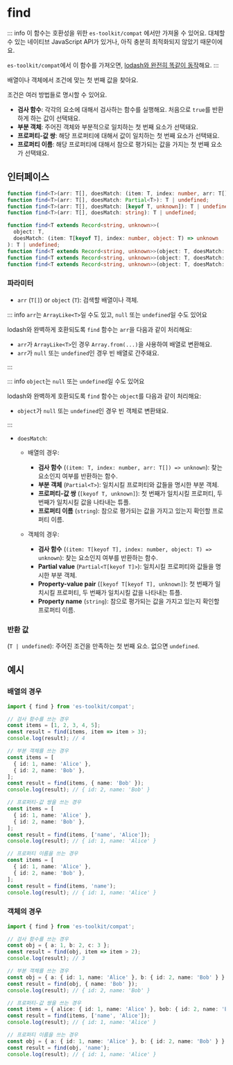 # find

::: info
이 함수는 호환성을 위한 `es-toolkit/compat` 에서만 가져올 수 있어요. 대체할 수 있는 네이티브 JavaScript API가 있거나, 아직 충분히 최적화되지 않았기 때문이에요.

`es-toolkit/compat`에서 이 함수를 가져오면, [lodash와 완전히 똑같이 동작](../../../compatibility.md)해요.
:::

배열이나 객체에서 조건에 맞는 첫 번째 값을 찾아요.

조건은 여러 방법들로 명시할 수 있어요.

- **검사 함수**: 각각의 요소에 대해서 검사하는 함수를 실행해요. 처음으로 `true`를 반환하게 하는 값이 선택돼요.
- **부분 객체**: 주어진 객체와 부분적으로 일치하는 첫 번째 요소가 선택돼요.
- **프로퍼티-값 쌍**: 해당 프로퍼티에 대해서 값이 일치하는 첫 번째 요소가 선택돼요.
- **프로퍼티 이름**: 해당 프로퍼티에 대해서 참으로 평가되는 값을 가지는 첫 번째 요소가 선택돼요.

## 인터페이스

```typescript
function find<T>(arr: T[], doesMatch: (item: T, index: number, arr: T[]) => unknown): T | undefined;
function find<T>(arr: T[], doesMatch: Partial<T>): T | undefined;
function find<T>(arr: T[], doesMatch: [keyof T, unknown]): T | undefined;
function find<T>(arr: T[], doesMatch: string): T | undefined;

function find<T extends Record<string, unknown>>(
  object: T,
  doesMatch: (item: T[keyof T], index: number, object: T) => unknown
): T | undefined;
function find<T extends Record<string, unknown>>(object: T, doesMatch: Partial<T[keyof T]>): T | undefined;
function find<T extends Record<string, unknown>>(object: T, doesMatch: [keyof T[keyof T], unknown]): T | undefined;
function find<T extends Record<string, unknown>>(object: T, doesMatch: string): T | undefined;
```

### 파라미터

- `arr` (`T[]`) or `object` (`T`): 검색할 배열이나 객체.

::: info `arr`는 `ArrayLike<T>`일 수도 있고, `null` 또는 `undefined`일 수도 있어요

lodash와 완벽하게 호환되도록 `find` 함수는 `arr`을 다음과 같이 처리해요:

- `arr`가 `ArrayLike<T>`인 경우 `Array.from(...)`을 사용하여 배열로 변환해요.
- `arr`가 `null` 또는 `undefined`인 경우 빈 배열로 간주돼요.

:::

::: info `object`는 `null` 또는 `undefined`일 수도 있어요

lodash와 완벽하게 호환되도록 `find` 함수는 `object`를 다음과 같이 처리해요:

- `object`가 `null` 또는 `undefined`인 경우 빈 객체로 변환돼요.

:::

- `doesMatch`:

  - 배열의 경우:

    - **검사 함수** (`(item: T, index: number, arr: T[]) => unknown`): 찾는 요소인지 여부를 반환하는 함수.
    - **부분 객체** (`Partial<T>`): 일치시킬 프로퍼티와 값들을 명시한 부분 객체.
    - **프로퍼티-값 쌍** (`[keyof T, unknown]`): 첫 번째가 일치시킬 프로퍼티, 두 번째가 일치시킬 값을 나타내는 튜플.
    - **프로퍼티 이름** (`string`): 참으로 평가되는 값을 가지고 있는지 확인할 프로퍼티 이름.

  - 객체의 경우:
    - **검사 함수** (`(item: T[keyof T], index: number, object: T) => unknown`): 찾는 요소인지 여부를 반환하는 함수.
    - **Partial value** (`Partial<T[keyof T]>`): 일치시킬 프로퍼티와 값들을 명시한 부분 객체.
    - **Property-value pair** (`[keyof T[keyof T], unknown]`): 첫 번째가 일치시킬 프로퍼티, 두 번째가 일치시킬 값을 나타내는 튜플.
    - **Property name** (`string`): 참으로 평가되는 값을 가지고 있는지 확인할 프로퍼티 이름.

### 반환 값

(`T | undefined`): 주어진 조건을 만족하는 첫 번째 요소. 없으면 `undefined`.

## 예시

### 배열의 경우

```typescript
import { find } from 'es-toolkit/compat';

// 검사 함수를 쓰는 경우
const items = [1, 2, 3, 4, 5];
const result = find(items, item => item > 3);
console.log(result); // 4

// 부분 객체를 쓰는 경우
const items = [
  { id: 1, name: 'Alice' },
  { id: 2, name: 'Bob' },
];
const result = find(items, { name: 'Bob' });
console.log(result); // { id: 2, name: 'Bob' }

// 프로퍼티-값 쌍을 쓰는 경우
const items = [
  { id: 1, name: 'Alice' },
  { id: 2, name: 'Bob' },
];
const result = find(items, ['name', 'Alice']);
console.log(result); // { id: 1, name: 'Alice' }

// 프로퍼티 이름을 쓰는 경우
const items = [
  { id: 1, name: 'Alice' },
  { id: 2, name: 'Bob' },
];
const result = find(items, 'name');
console.log(result); // { id: 1, name: 'Alice' }
```

### 객체의 경우

```typescript
import { find } from 'es-toolkit/compat';

// 검사 함수를 쓰는 경우
const obj = { a: 1, b: 2, c: 3 };
const result = find(obj, item => item > 2);
console.log(result); // 3

// 부분 객체를 쓰는 경우
const obj = { a: { id: 1, name: 'Alice' }, b: { id: 2, name: 'Bob' } };
const result = find(obj, { name: 'Bob' });
console.log(result); // { id: 2, name: 'Bob' }

// 프로퍼티-값 쌍을 쓰는 경우
const items = { alice: { id: 1, name: 'Alice' }, bob: { id: 2, name: 'Bob' } };
const result = find(items, ['name', 'Alice']);
console.log(result); // { id: 1, name: 'Alice' }

// 프로퍼티 이름을 쓰는 경우
const obj = { a: { id: 1, name: 'Alice' }, b: { id: 2, name: 'Bob' } };
const result = find(obj, 'name');
console.log(result); // { id: 1, name: 'Alice' }
```
